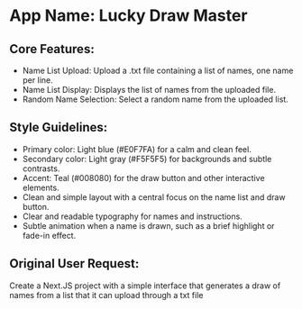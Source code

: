 # **App Name**: Lucky Draw Master

## Core Features:

- Name List Upload: Upload a .txt file containing a list of names, one name per line.
- Name List Display: Displays the list of names from the uploaded file.
- Random Name Selection: Select a random name from the uploaded list.

## Style Guidelines:

- Primary color: Light blue (#E0F7FA) for a calm and clean feel.
- Secondary color: Light gray (#F5F5F5) for backgrounds and subtle contrasts.
- Accent: Teal (#008080) for the draw button and other interactive elements.
- Clean and simple layout with a central focus on the name list and draw button.
- Clear and readable typography for names and instructions.
- Subtle animation when a name is drawn, such as a brief highlight or fade-in effect.

## Original User Request:
Create a Next.JS project with a simple interface that generates a draw of names from a list that it can upload through a txt file
  
